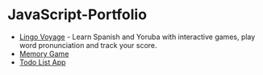 # JavaScript-Portfolio

- [Lingo Voyage](https://github.com/Seyi-Toluhi/language_learning_app) - Learn Spanish and Yoruba with interactive games, play word pronunciation and track your score.
- [Memory Game](https://github.com/Seyi-Toluhi/Memory-Game)
- [Todo List App](https://github.com/Seyi-Toluhi/To-Do-List-App)
